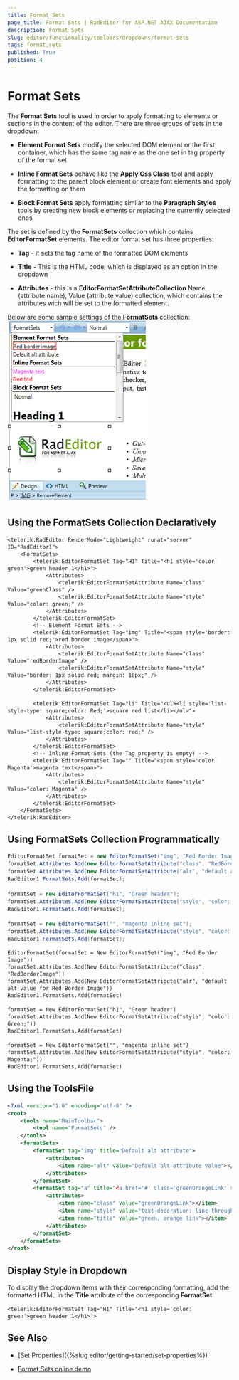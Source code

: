 ```yaml
---
title: Format Sets
page_title: Format Sets | RadEditor for ASP.NET AJAX Documentation
description: Format Sets
slug: editor/functionality/toolbars/dropdowns/format-sets
tags: format,sets
published: True
position: 4
---
```


# Format Sets

The **Format Sets** tool is used in order to apply formatting to elements or sections in the content of the editor. There are three groups of sets in the dropdown:

* **Element Format Sets** modify the selected DOM element or the first container, which has the same tag name as the one set in tag property of the format set

* **Inline Format Sets** behave like the **Apply Css Class** tool and apply formatting to the parent block element or create font elements and apply the formatting on them

* **Block Format Sets** apply formatting similar to the **Paragraph Styles** tools by creating new block elements or replacing the currently selected ones

The set is defined by the **FormatSets** collection which contains **EditorFormatSet** elements. The editor format set has three properties:

* **Tag** - it sets the tag name of the formatted DOM elements

* **Title** - This is the HTML code, which is displayed as an option in the dropdown

* **Attributes** - this is a **EditorFormatSetAttributeCollection** Name (attribute name), Value (attribute value) collection, which contains the attributes wich will be set to the formatted element.

Below are some sample settings of the **FormatSets** collection:![radeditor-format-sets-demo-example](images/radeditor-format-sets-demo-example.png)

## Using the FormatSets Collection Declaratively

````ASP.NET
<telerik:RadEditor RenderMode="Lightweight" runat="server" ID="RadEditor1">
	<FormatSets>
		<telerik:EditorFormatSet Tag="H1" Title="<h1 style='color: green'>green header 1</h1>">
			<Attributes>
				<telerik:EditorFormatSetAttribute Name="class" Value="greenClass" />
				<telerik:EditorFormatSetAttribute Name="style" Value="color: green;" />
			</Attributes>
		</telerik:EditorFormatSet>
		<!-- Element Format Sets -->
		<telerik:EditorFormatSet Tag="img" Title="<span style='border: 1px solid red;'>red border image</span>">
			<Attributes>
				<telerik:EditorFormatSetAttribute Name="class" Value="redBorderImage" />
				<telerik:EditorFormatSetAttribute Name="style" Value="border: 1px solid red; margin: 10px;" />
			</Attributes>
		</telerik:EditorFormatSet>

		<telerik:EditorFormatSet Tag="li" Title="<ul><li style='list-style-type: square;color: Red;'>square red list</li></ul>">
			<Attributes>
				<telerik:EditorFormatSetAttribute Name="style" Value="list-style-type: square;color: red;" />
			</Attributes>
		</telerik:EditorFormatSet>
		<!-- Inline Format Sets (the Tag property is empty) -->
		<telerik:EditorFormatSet Tag="" Title="<span style='color: Magenta'>magenta text</span>">
			<Attributes>
				<telerik:EditorFormatSetAttribute Name="style" Value="color: Magenta" />
			</Attributes>
		</telerik:EditorFormatSet>
	</FormatSets>
</telerik:RadEditor>
````

## Using FormatSets Collection Programmatically

````C#
EditorFormatSet formatSet = new EditorFormatSet("img", "Red Border Image");
formatSet.Attributes.Add(new EditorFormatSetAttribute("class", "RedBorderImage"));
formatSet.Attributes.Add(new EditorFormatSetAttribute("alr", "default alt value for Red Border Image"));
RadEditor1.FormatSets.Add(formatSet);

formatSet = new EditorFormatSet("h1", "Green header");
formatSet.Attributes.Add(new EditorFormatSetAttribute("style", "color: Green;"));
RadEditor1.FormatSets.Add(formatSet);

formatSet = new EditorFormatSet("", "magenta inline set");
formatSet.Attributes.Add(new EditorFormatSetAttribute("style", "color: Magenta;"));
RadEditor1.FormatSets.Add(formatSet);
````
````VB
EditorFormatSet(formatSet = New EditorFormatSet("img", "Red Border Image"))
formatSet.Attributes.Add(New EditorFormatSetAttribute("class", "RedBorderImage"))
formatSet.Attributes.Add(New EditorFormatSetAttribute("alr", "default alt value for Red Border Image"))
RadEditor1.FormatSets.Add(formatSet)

formatSet = New EditorFormatSet("h1", "Green header")
formatSet.Attributes.Add(New EditorFormatSetAttribute("style", "color: Green;"))
RadEditor1.FormatSets.Add(formatSet)

formatSet = New EditorFormatSet("", "magenta inline set")
formatSet.Attributes.Add(New EditorFormatSetAttribute("style", "color: Magenta;"))
RadEditor1.FormatSets.Add(formatSet)
````


## Using the ToolsFile

````XML
<?xml version="1.0" encoding="utf-8" ?>
<root>
	<tools name="MainToolbar">
		<tool name="FormatSets" />
	</tools>
	<formatSets>
		<formatSet tag="img" title="Default alt attribute">
			<attributes>
				<item name="alt" value="Default alt attribute value"></item>
			</attributes>
		</formatSet>
		<formatSet tag="a" title="<a href='#' class='greenOrangeLink' style='text-decoration: line-through;'>Green orange link</a>">
			<attributes>
				<item name="class" value="greenOrangeLink"></item>
				<item name="style" value="text-decoration: line-through;"></item>
				<item name="title" value="green, orange link"></item>
			</attributes>
		</formatSet>
	</formatSets>
</root>
````

## Display Style in Dropdown

To display the dropdown items with their corresponding formatting, add the formatted HTML in the **Title** attribute of the corresponding **FormatSet**.

````ASP.NET
<telerik:EditorFormatSet Tag="H1" Title="<h1 style='color: green'>green header 1</h1>">
````



## See Also

 * [Set Properties]({%slug editor/getting-started/set-properties%})

 * [Format Sets online demo](http://demos.telerik.com/aspnet-ajax/editor/examples/formatsets/defaultcs.aspx)
